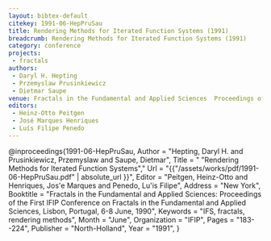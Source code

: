```yaml
---
layout: bibtex-default
citekey: 1991-06-HepPruSau
title: Rendering Methods for Iterated Function Systems (1991)
breadcrumb: Rendering Methods for Iterated Function Systems (1991)
category: conference
projects:
 - fractals
authors:
 - Daryl H. Hepting
 - Przemyslaw Prusinkiewicz
 - Dietmar Saupe
venue: Fractals in the Fundamental and Applied Sciences  Proceedings of the First IFIP Conference on Fractals in the Fundamental and Applied Sciences  Lisbon  Portugal  6 8 June  1990
editors:
 - Heinz-Otto Peitgen
 - José Marques Henriques
 - Luís Filipe Penedo
---
```

@inproceedings{1991-06-HepPruSau,
	Author =  "Hepting, Daryl H. and Prusinkiewicz, Przemyslaw and Saupe, Dietmar",
	Title = " "Rendering Methods for Iterated Function Systems","
	Url = \"{{"/assets/works/pdf/1991-06-HepPruSau.pdf" | absolute_url }}\",
	Editor =  "Peitgen, Heinz-Otto and Henriques, Jos\'e Marques and Penedo, Lu\'is Filipe",
	Address =  "New York",
	Booktitle =  "Fractals in the Fundamental and Applied Sciences: Proceedings of the First IFIP Conference on Fractals in the Fundamental and Applied Sciences, Lisbon, Portugal, 6-8 June, 1990",
	Keywords =  "IFS, fractals, rendering methods",
	Month =  "June",
	Organization =  "IFIP",
	Pages =  "183--224",
	Publisher =  "North-Holland",
	Year =  "1991",
}
